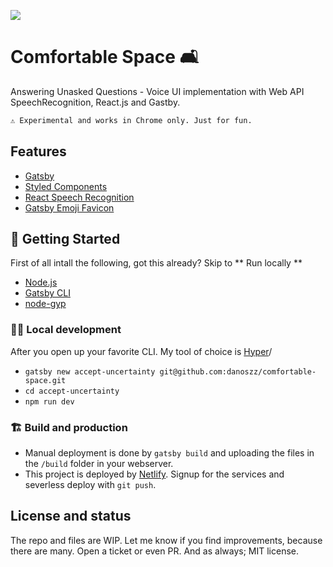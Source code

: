 ![](https://comfortable-space.netlify.com/static/screenshot.png)

# Comfortable Space 🛋

Answering Unasked Questions - Voice UI implementation with Web API SpeechRecognition, React.js and Gastby. 

``` markdown
⚠️ Experimental and works in Chrome only. Just for fun.
```

## Features

- [Gatsby](https://www.gatsbyjs.org/)
- [Styled Components](https://www.styled-components.com)
- [React Speech Recognition](https://github.com/FoundersFactory/react-speech-recognition#readme)
- [Gatsby Emoji Favicon](https://github.com/trevorblades/emoji-favicon-webpack-plugin/tree/master/packages/gatsby-plugin-emoji-favicon)

## 🚀 Getting Started

First of all intall the following, got this already? Skip to ** Run locally **

- [Node.js](https://nodejs.org/en/)
- [Gatsby CLI](https://www.gatsbyjs.org/docs/)
- [node-gyp](https://github.com/nodejs/node-gyp#installation)

### 🏃‍♂️ Local development

After you open up your favorite CLI. My tool of choice is [Hyper](https://hyper.is/)/

- `gatsby new accept-uncertainty git@github.com:danoszz/comfortable-space.git`
- `cd accept-uncertainty`
- `npm run dev`

### 🏗 Build and production

- Manual deployment is done by `gatsby build` and uploading the files in the `/build` folder in your webserver.
- This project is deployed by [Netlify](https://app.netlify.com/). Signup for the services and severless deploy with `git push`.

## License and status

The repo and files are WIP. Let me know if you find improvements, because there are many. Open a ticket or even PR. And as always; MIT license.
